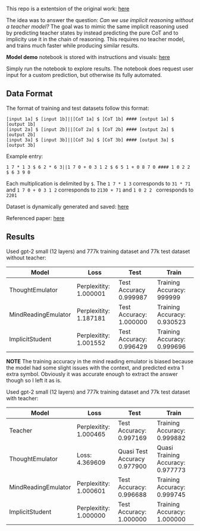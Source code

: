 This repo is a extentsion of the original work: [here](https://github.com/EnronMusk/multi_implicit_cot)

The idea was to answer the question: _Can we use implicit reasoning without a teacher model?_ The goal was to mimic the same implicit reasoning used by predicting teacher states by instead predicting the pure CoT and to implicity use it in the chain of reasoning. This requires no teacher model, and trains much faster while producing similar results.

**Model demo** notebook is stored with instructions and visuals: [here](https://github.com/EnronMusk/multi_implicit_cot_noteacher/blob/main/demo/model_demo.ipynb)

Simply run the notebook to explore results. The notebook does request user input for a custom prediction, but otherwise its fully automated.

## **Data Format**
The format of training and test datasets follow this format:
``` 
[input 1a] $ [input 1b]||[CoT 1a] $ [CoT 1b] #### [output 1a] $ [output 1b]
[input 2a] $ [input 2b]||[CoT 2a] $ [CoT 2b] #### [output 2a] $ [output 2b]
[input 3a] $ [input 3b]||[CoT 3a] $ [CoT 3b] #### [output 3a] $ [output 3b]
```
Example entry:
``` 
1 7 * 1 3 $ 6 2 * 6 3||1 7 0 + 0 3 1 2 $ 6 5 1 + 0 8 7 0 #### 1 0 2 2 $ 6 3 9 0
```
Each multiplication is delimited by `$`. The `1 7 * 1 3` corresponds to `31 * 71` and `1 7 0 + 0 3 1 2` corresponds to `2130 + 71` and `1 0 2 2 ` corresponds to `2201`

Dataset is dynamically generated and saved: [here](https://github.com/EnronMusk/multi_implicit_cot_noteacher/tree/main/data)

Referenced paper: [here](https://arxiv.org/pdf/2311.01460.pdf)

## **Results** 
Used gpt-2 small (12 layers) and 777k training dataset and 77k test dataset without teacher:

|**Model** |**Loss** | **Test** | **Train**|
|----------|----------|----------|----------|
|ThoughtEmulator|Perplexitity: 1.000001| Test Accuracy 0.999987| Training Accuracy: 999999|
|MindReadingEmulator|Perplexitity: 1.187181| Test Accuracy: 1.000000| Training Accuracy: 0.930523|
|ImplicitStudent|Perplexitity: 1.001552| Test Accuracy: 0.996429| Training Accuracy: 0.999696|

**NOTE** The training accuracy in the mind reading emulator is biased because the model had some slight issues with the context, and predicted extra 1 extra symbol. Obviously it was accurate enough to extract the answer though so I left it as is.

Used gpt-2 small (12 layers) and 777k training dataset and 77k test dataset with teacher:

|**Model** |**Loss** | **Test** | **Train**|
|----------|----------|----------|----------|
|Teacher|Perplexitity: 1.000465| Test Accuracy: 0.997169| Training Accuracy: 0.999882|
|ThoughtEmulator|Loss: 4.369609| Quasi Test Accuracy 0.977900| Quasi Training Accuracy: 0.977773|
|MindReadingEmulator|Perplexitity: 1.000601| Test Accuracy: 0.996688| Training Accuracy: 0.999745|
|ImplicitStudent|Perplexitity: 1.000000| Test Accuracy: 1.000000| Training Accuracy: 1.000000|
